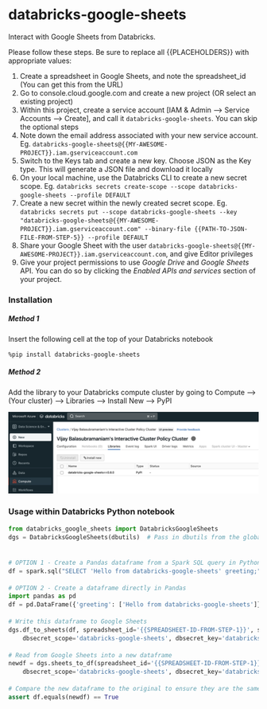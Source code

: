 # databricks-google-sheets

Interact with Google Sheets from Databricks. 

Please follow these steps. Be sure to replace all {{PLACEHOLDERS}} with appropriate values:

1. Create a spreadsheet in Google Sheets, and note the spreadsheet_id (You can get this from the URL)
2. Go to console.cloud.google.com and create a new project (OR select an existing project)
3. Within this project, create a service account [IAM & Admin --> Service Accounts --> Create], and call it `databricks-google-sheets`. You can skip the optional steps
4. Note down the email address associated with your new service account. Eg. `databricks-google-sheets@{{MY-AWESOME-PROJECT}}.iam.gserviceaccount.com`
5. Switch to the Keys tab and create a new key. Choose JSON as the Key type. This will generate a JSON file and download it locally
6. On your local machine, use the Databricks CLI to create a new secret scope. Eg. `databricks secrets create-scope --scope databricks-google-sheets --profile DEFAULT`
7. Create a new secret within the newly created secret scope. Eg. `databricks secrets put --scope databricks-google-sheets --key "databricks-google-sheets@{{MY-AWESOME-PROJECT}}.iam.gserviceaccount.com" --binary-file {{PATH-TO-JSON-FILE-FROM-STEP-5}} --profile DEFAULT`
8. Share your Google Sheet with the user `databricks-google-sheets@{{MY-AWESOME-PROJECT}}.iam.gserviceaccount.com`, and give Editor privileges
9. Give your project permissions to use _Google Drive_ and _Google Sheets_ API. You can do so by clicking the _Enabled APIs and services_ section of your project.


### Installation

##### Method 1

Insert the following cell at the top of your Databricks notebook
```
%pip install databricks-google-sheets
```

##### Method 2

Add the library to your Databricks compute cluster by going to Compute --> (Your cluster) --> Libraries --> Install New --> PyPI

<img src="media/install-library.png" width="600px">


### Usage within Databricks Python notebook

```python
from databricks_google_sheets import DatabricksGoogleSheets
dgs = DatabricksGoogleSheets(dbutils)  # Pass in dbutils from the global scope of your Databricks runtime


# OPTION 1 - Create a Pandas dataframe from a Spark SQL query in Python
df = spark.sql("SELECT 'Hello from databricks-google-sheets' greeting;").toPandas()

# OPTION 2 - Create a dataframe directly in Pandas
import pandas as pd
df = pd.DataFrame({'greeting': ['Hello from databricks-google-sheets']})

# Write this dataframe to Google Sheets
dgs.df_to_sheets(df, spreadsheet_id='{{SPREADSHEET-ID-FROM-STEP-1}}', sheet_name='test', 
    dbsecret_scope='databricks-google-sheets', dbsecret_key='databricks-google-sheets@{{MY-AWESOME-PROJECT}}.iam.gserviceaccount.com')

# Read from Google Sheets into a new dataframe
newdf = dgs.sheets_to_df(spreadsheet_id='{{SPREADSHEET-ID-FROM-STEP-1}}', sheet_name='test', 
    dbsecret_scope='databricks-google-sheets', dbsecret_key='databricks-google-sheets@{{MY-AWESOME-PROJECT}}.iam.gserviceaccount.com')

# Compare the new dataframe to the original to ensure they are the same
assert df.equals(newdf) == True
```
